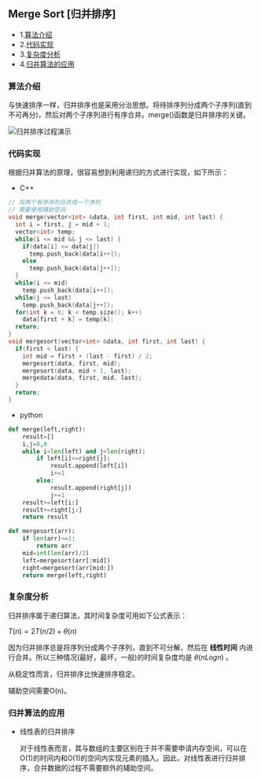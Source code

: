 ## Merge Sort \[归并排序\]

  * 1.[算法介绍](#算法介绍)
  * 2.[代码实现](#代码实现)
  * 3.[复杂度分析](#复杂度分析)
  * 4.[归并算法的应用](#归并算法的应用)
    

### 算法介绍

与快速排序一样，归并排序也是采用分治思想。将待排序列分成两个子序列(直到不可再分)，然后对两个子序列进行有序合并。merge()函数是归并排序的关键。

![归并排序过程演示](http://www.geeksforgeeks.org/wp-content/uploads/gq/2013/03/Merge-Sort.png)

### 代码实现

根据归并算法的原理，很容易想到利用递归的方式进行实现，如下所示：

* C++

```cpp
// 将两个有序序列合并成一个序列
// 需要使用辅助空间
void merge(vector<int> &data, int first, int mid, int last) {
  int i = first, j = mid + 1;
  vector<int> temp;
  while(i <= mid && j <= last) {
    if(data[i] <= data[j])
      temp.push_back(data[i++]);
    else
      temp.push_back(data[j++]);
  }
  while(i <= mid)
    temp.push_back(data[i++]);
  while(j <= last)
    temp.push_back(data[j++]);
  for(int k = 0; k < temp.size(); k++)
    data[first + k] = temp[k];
  return;
}
void mergesort(vector<int> &data, int first, int last) {
  if(first < last) {
    int mid = first + (last - first) / 2;
    mergesort(data, first, mid);
    mergesort(data, mid + 1, last);
    mergedata(data, first, mid, last);
  }
  return;
}
```

* python

```python
def merge(left,right):
    result=[]
    i,j=0,0
    while i<len(left) and j<len(right):
        if left[i]<=right[j]:
            result.append(left[i])
            i+=1
        else:
            result.append(right[j])
            j+=1
    result+=left[i:]
    result+=right[j:]
    return result

def mergesort(arr):
    if len(arr)<=1:
        return arr
    mid=int(len(arr)/2)
    left=mergesort(arr[:mid])
    right=mergesort(arr[mid:])
    return merge(left,right)
```

### 复杂度分析

归并排序属于递归算法，其时间复杂度可用如下公式表示：

$T(n) = 2T(n/2) + \theta(n)$

因为归并排序总是将序列分成两个子序列，直到不可分解，然后在 **线性时间** 内进行合并。所以三种情况(最好，最坏，一般)的时间复杂度均是 $\theta(nLogn)$ 。

从稳定性而言，归并排序比快速排序稳定。

辅助空间需要O(n)。

### 归并算法的应用

* 线性表的归并排序

  对于线性表而言，其与数组的主要区别在于并不需要申请内存空间，可以在O(1)的时间内和O(1)的空间内实现元素的插入。因此，对线性表进行归并排序，合并数据的过程不需要额外的辅助空间。
